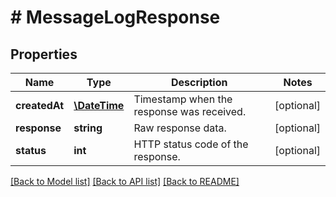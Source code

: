 # # MessageLogResponse

## Properties

Name | Type | Description | Notes
------------ | ------------- | ------------- | -------------
**createdAt** | [**\DateTime**](\DateTime.md) | Timestamp when the response was received. | [optional] 
**response** | **string** | Raw response data. | [optional] 
**status** | **int** | HTTP status code of the response. | [optional] 

[[Back to Model list]](../../README.md#documentation-for-models) [[Back to API list]](../../README.md#documentation-for-api-endpoints) [[Back to README]](../../README.md)


